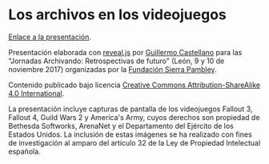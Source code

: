 # Los archivos en los videojuegos

[Enlace a la presentación](https://github.com/guillearch/jornadas-archivando/tree/docs/index.html).

Presentación elaborada con [reveal.js](https://github.com/hakimel/reveal.js/) por [Guillermo Castellano](https://twitter.com/guillearch) para las "Jornadas Archivando: Retrospectivas de futuro" (León, 9 y 10 de noviembre 2017) organizadas por la [Fundación Sierra Pambley](http://www.sierrapambley.org/).

Contenido publicado bajo licencia [Creative Commons Attribution-ShareAlike 4.0 International](https://creativecommons.org/licenses/by-sa/4.0/legalcode).

La presentación incluye capturas de pantalla de los videojuegos Fallout 3, Fallout 4, Guild Wars 2 y America's Army, cuyos derechos son propiedad de Bethesda Softworks, ArenaNet y el Departamento del Ejército de los Estados Unidos. La inclusión de estas imágenes se ha realizado con fines de investigación al amparo del artículo 32 de la Ley de Propiedad Intelectual española.
